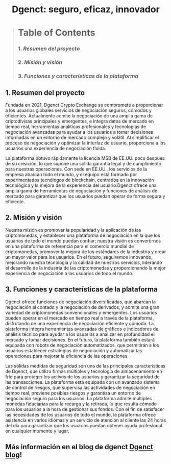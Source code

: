 



<center> <h1>Dgenct: seguro, eficaz, innovador<h1> </center>
  
  
> # Table of Contents
> ### 1. _Resumen del proyecto_
> ### 2. _Misión y visión_
> ### 3. _Funciones y características de la plataforma_

## **1. Resumen del proyecto**
Fundada en 2021, Dgenct Crypto Exchange se compromete a proporcionar a los usuarios globales servicios de negociación seguros, cómodos y eficientes. Actualmente admite la negociación de una amplia gama de criptodivisas principales y emergentes, e integra datos de mercado en tiempo real, herramientas analíticas profesionales y tecnologías de negociación avanzadas para ayudar a los usuarios a tomar decisiones informadas en un entorno de mercado complejo y volátil. Al simplificar el proceso de negociación y optimizar la interfaz de usuario, proporciona a los usuarios una experiencia de negociación fluida.

La plataforma obtuvo rápidamente la licencia MSB de EE.UU. poco después de su creación, lo que supone una sólida garantía legal y de cumplimiento para nuestras operaciones. Con sede en EE.UU., los servicios de la empresa abarcan todo el mundo, y el equipo está formado por experimentados tecnólogos de blockchain, centrados en la innovación tecnológica y la mejora de la experiencia del usuario.Dgenct ofrece una amplia gama de herramientas de negociación y funciones de análisis de mercado para garantizar que los usuarios puedan operar de forma segura y eficiente.

## **2. Misión y visión**
Nuestra misión es promover la popularidad y la aplicación de las criptomonedas, y establecer una plataforma de negociación en la que los usuarios de todo el mundo puedan confiar; nuestra visión es convertirnos en una plataforma de referencia para el comercio mundial de criptomonedas, promover la mejora de los estándares de la industria y crear un mayor valor para los usuarios. En el futuro, seguiremos innovando, mejorando nuestra tecnología y la calidad de nuestros servicios, liderando el desarrollo de la industria de las criptomonedas y proporcionando la mejor experiencia de negociación a los usuarios de todo el mundo.

## **3. Funciones y características de la plataforma**

Dgenct ofrece funciones de negociación diversificadas, que abarcan la negociación al contado y la negociación de derivados, y admite una gran variedad de criptomonedas convencionales y emergentes. Los usuarios pueden operar en el mercado en tiempo real a través de la plataforma, disfrutando de una experiencia de negociación eficiente y cómoda. La plataforma integra herramientas avanzadas de gráficos e indicadores de análisis técnico para ayudar a los usuarios a analizar en profundidad el mercado y tomar decisiones. En el futuro, la plataforma también estará equipada con robots de negociación automatizados, que permitirán a los usuarios establecer estrategias de negociación y automatizar las operaciones para mejorar la eficiencia de las operaciones.

Las sólidas medidas de seguridad son una de las principales características de Dgenct, que utiliza firmas múltiples y tecnología de almacenamiento en frío para proteger los activos de los usuarios y garantizar la seguridad de las transacciones. La plataforma está equipada con un avanzado sistema de control de riesgos, que supervisa las actividades de negociación en tiempo real, previene posibles riesgos y garantiza un entorno de negociación seguro para los usuarios. La plataforma admite múltiples monedas fiduciarias para la recarga y la retirada, lo que resulta cómodo para los usuarios a la hora de gestionar sus fondos. Con el fin de satisfacer las necesidades de los usuarios de todo el mundo, la plataforma ofrece asistencia en varios idiomas y un servicio de atención al cliente las 24 horas del día para garantizar que los usuarios puedan obtener ayuda profesional en cualquier momento y lugar.

## Más información en el blog de dgenct [Dgenct blog](https://dgenct.github.io)!
